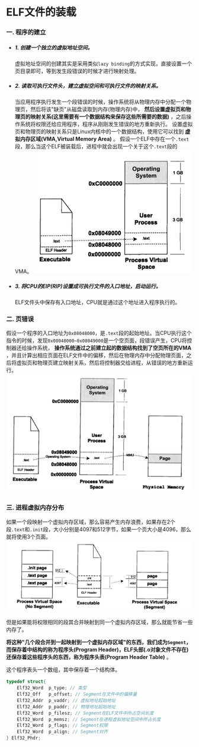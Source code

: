 # ELF文件的装载

### 一. 程序的建立

* ##### 1. 创建一个独立的虚拟地址空间。

    虚拟地址空间的创建其实是采用类似`lazy binding`的方式实现，直接设置一个页目录即可，等到发生段错误的时候才进行映射处理。
    
* ##### 2. 读取可执行文件头，建立虚拟空间和可执行文件的映射关系。

    当应用程序执行发生一个段错误的时候，操作系统将从物理内存中分配一个物理页，然后将该"缺页"从磁盘读取到内存(物理内存)中， __然后设置虚拟页和物理页的映射关系(这里需要有一个数据结构来保存这些所需要的数据)__ ，之后操作系统将权限还给应用程序，程序从刚刚发生错误的地方重新执行。
    设置虚拟页和物理页的映射关系只是Linux内核中的一个数据结构，使用它可以找到 __虚拟内存区域(VMA,Virtual Memory Area)__ 。
    假设一个ELF中存在一个`.text`段，那么当这个ELF被装载后，进程中就会出现一个关于这个`.text`段的VMA。
    ![](./programmer_load_elf_pic/1.png)
    
* ##### 3. 将CPU的EIP(RIP)设置成可执行文件的入口地址，启动运行。
    ELF文件头中保存有入口地址，CPU就是通过这个地址进入程序执行的。
    
    
### 二. 页错误

假设一个程序的入口地址为`0x08048000`，是`.text`段的起始地址。当CPU执行这个指令的时候，发现`0x08048000~0x08049000`是一个空页面，段错误产生，CPU将控制器还给操作系统， __操作系统通过之前建立起的数据结构找到了空页所在的VMA__ ，并且计算出相应页面在ELF文件中的偏移，然后在物理内存中分配物理页面，之后将虚拟页和物理页建立映射关系，然后将控制器交给进程，从错误的地方重新运行。
![](./programmer_load_elf_pic/2.png)

### 三. 进程虚拟内存分布

如果一个段映射一个虚拟内存区域，那么容易产生内存浪费，如果存在2个段`.text`和`.init`段，大小分别是4097和512字节，如果一个页大小是4096，那么就将使用3个页面。
![](./programmer_load_elf_pic/3.png)

但是如果能将权限相同的段其合并映射到同一个虚拟内存区域，那么就能节省一些内存了。

__将这种"几个段合并到一起映射到一个虚拟内存区域"的东西，我们成为`Segment`， 而保存着中结构的称为程序头(Program Header)，ELF头部(.o对象文件不存在)还保存着这些程序头的东西，称为程序头表(Program Header Table)__ 。

这个程序表头一个数组，其中保存着一个结构体。

```C
typedef struct{
    Elf32_Word  p_type; // 类型
    Elf32_Off   p_offset; // Segment在文件中的偏移量
    Elf32_Addr  p_vaddr; // 虚拟地址起始地址
    Elf32_Addr  p_paddr; // 物理地址起始地址
    Elf32_Word  p_filesz; // Segment在ELF文件中所占空间长度
    Elf32_Word  p_memsz; // Segment在进程虚拟地址空间中所占长度
    Elf32_Word  p_flags; // Segment权限
    Elf32_Word  p_align; // Segment对齐
} Elf32_Phdr;
```

    


